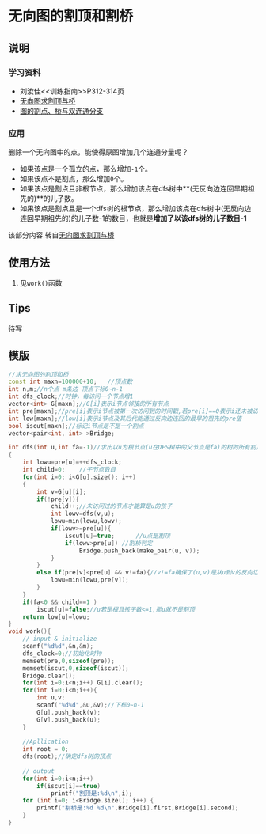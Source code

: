 # 无向图的割顶和割桥

## 说明
### 学习资料

* 刘汝佳<<训练指南>>P312-314页
* [无向图求割顶与桥](http://blog.csdn.net/u013480600/article/details/44831553)
* [图的割点、桥与双连通分支](https://www.byvoid.com/blog/biconnect)

### 应用
删除一个无向图中的点，能使得原图增加几个连通分量呢？

* 如果该点是一个孤立的点，那么增加`-1`个。
* 如果该点不是割点，那么增加`0`个。
* 如果该点是割点且非根节点，那么增加该点在dfs树中**(无反向边连回早期祖先的)**的儿子数。
* 如果该点是割点且是一个dfs树的根节点，那么增加该点在dfs树中(无反向边连回早期祖先的)的儿子数-1的数目，也就是**增加了以该dfs树的儿子数目-1**

该部分内容 转自[无向图求割顶与桥](http://blog.csdn.net/u013480600/article/details/44831553)

## 使用方法
1. 见`work()`函数

## Tips
待写

## 模版
```C++
//求无向图的割顶和桥
const int maxn=100000+10;	//顶点数
int n,m;//n个点 m条边 顶点下标0~n-1
int dfs_clock;//时钟，每访问一个节点增1
vector<int> G[maxn];//G[i]表示i节点邻接的所有节点
int pre[maxn];//pre[i]表示i节点被第一次访问到的时间戳,若pre[i]==0表示i还未被访问
int low[maxn];//low[i]表示i节点及其后代能通过反向边连回的最早的祖先的pre值
bool iscut[maxn];//标记i节点是不是一个割点
vector<pair<int, int> >Bridge;

int dfs(int u,int fa=-1)//求出以u为根节点(u在DFS树中的父节点是fa)的树的所有割顶和桥
{
    int lowu=pre[u]=++dfs_clock;
    int child=0;    //子节点数目
    for(int i=0; i<G[u].size(); i++)
    {
        int v=G[u][i];
        if(!pre[v]){
            child++;//未访问过的节点才能算是u的孩子
            int lowv=dfs(v,u);
            lowu=min(lowu,lowv);
            if(lowv>=pre[u]){
                iscut[u]=true;      //u点是割顶
                if(lowv>pre[u]) //割桥判定
                    Bridge.push_back(make_pair(u, v));
            }
        }
        else if(pre[v]<pre[u] && v!=fa){//v!=fa确保了(u,v)是从u到v的反向边
            lowu=min(lowu,pre[v]);
        }
    }
    if(fa<0 && child==1 )
        iscut[u]=false;//u若是根且孩子数<=1,那u就不是割顶
    return low[u]=lowu;
}
void work(){
    // input & initialize
    scanf("%d%d",&n,&m);
    dfs_clock=0;//初始化时钟
    memset(pre,0,sizeof(pre));
    memset(iscut,0,sizeof(iscut));
    Bridge.clear();
    for(int i=0;i<n;i++) G[i].clear();
    for(int i=0;i<m;i++){
        int u,v;
        scanf("%d%d",&u,&v);//下标0~n-1
        G[u].push_back(v);
        G[v].push_back(u);
    }
    
    //Apllication
    int root = 0;
    dfs(root);//确定dfs树的顶点
    
    // output
    for(int i=0;i<n;i++)
        if(iscut[i]==true)
            printf("割顶是:%d\n",i);
    for (int i=0; i<Bridge.size(); i++) {
        printf("割桥是:%d %d\n",Bridge[i].first,Bridge[i].second);
    }
}

```